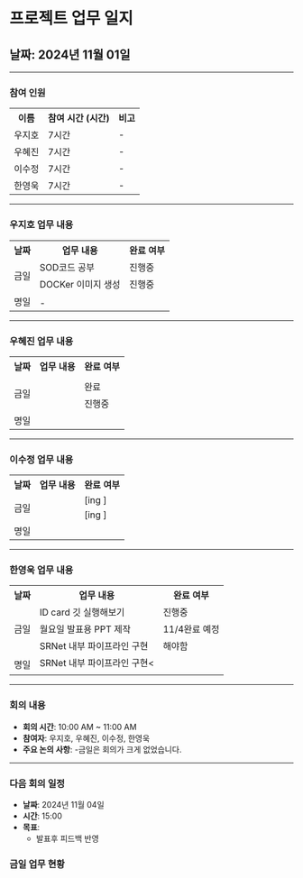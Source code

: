 # 프로젝트 업무 일지

## 날짜: 2024년 11월 01일

---

### 참여 인원

<div align="center">

<table>
  <tr>
    <th>이름</th>
    <th>참여 시간 (시간)</th>
    <th>비고</th>
  </tr>
  <tr>
    <td>우지호</td>
    <td>7시간</td>
    <td>-</td>
  </tr>
  <tr>
    <td>우혜진</td>
    <td>7시간</td>
    <td>-</td>
  </tr>
  <tr>
    <td>이수정</td>
    <td>7시간</td>
    <td>-</td>
  </tr>
  <tr>
    <td>한영욱</td>
    <td>7시간</td>
    <td>-</td>
  </tr>
</table>

</div>

---

### 우지호 업무 내용

<div align="center">

<table>
  <tr>
    <th>날짜</th>
    <th>업무 내용</th>
    <th>완료 여부</th>
  </tr>
  <tr>
    <td rowspan="2">금일</td>
    <td>SOD코드 공부</td>
    <td>진행중</td>
  </tr>
  <tr>
    <td>DOCKer 이미지 생성</td>
    <td>진행중</td>
  </tr>
  <tr>
    <td rowspan="2">명일</td>
    <td></td>
    <td></td>
  </tr>
  <tr>
    <td>-</td>
    <td></td>
  </tr>
</table>

</div>

---

### 우혜진 업무 내용

<div align="center">

<table>
  <tr>
    <th>날짜</th>
    <th>업무 내용</th>
    <th>완료 여부</th>
  </tr>
  <tr>
    <td rowspan="3">금일</td>
    <td></td>
    <td></td>
  </tr>
  <tr>
    <td></td>
    <td>완료</td>
  </tr>
  <tr>
    <td></td>
    <td>진행중</td>
  </tr>
  <tr>
    <td rowspan="2">명일</td>
    <td></td>
    <td></td>
  </tr>
  <tr>
    <td></td>
    <td></td>
  </tr>
</table>

</div>

---

### 이수정 업무 내용

<div align="center">

<table>
  <tr>
    <th>날짜</th>
    <th>업무 내용</th>
    <th>완료 여부</th>
  </tr>
  <tr>
    <td rowspan="2">금일</td>
    <td></td>
    <td>[ing ]</td>
  </tr>
  <tr>
    <td></td>
    <td>[ing ]</td>
  </tr>
  <tr>
    <td rowspan="2">명일</td>
    <td></td>
    <td></td>
  </tr>
  <tr>
    <td></td>
    <td></td>
  </tr>
</table>

</div>

---

### 한영욱 업무 내용

<div align="center">

<table>
  <tr>
    <th>날짜</th>
    <th>업무 내용</th>
    <th>완료 여부</th>
  </tr>
  <tr>
    <td rowspan="3">금일</td>
    <td>ID card 깃 실행해보기</td>
    <td>진행중</td>
  </tr>
  <tr>
    <td>월요일 발표용 PPT 제작</td>
    <td>11/4완료 예정</td>
  </tr>
  <tr>
    <td>SRNet 내부 파이프라인 구현</td>
    <td>해야함</td>
  </tr>
  <tr>
    <td rowspan="2">명일</td>
    <td>SRNet 내부 파이프라인 구현<</td>
    <td></td>
  </tr>
  <tr>
    <td></td>
    <td></td>
  </tr>
</table>

</div>

---

### 회의 내용

- **회의 시간**: 10:00 AM ~ 11:00 AM
- **참여자**: 우지호, 우혜진, 이수정, 한영욱
- **주요 논의 사항**:
  -금일은 회의가 크게 없었습니다.

---

### 다음 회의 일정

- **날짜**: 2024년 11월 04일
- **시간**: 15:00
- **목표**:
  - 발표후 피드백 반영


### 금일 업무 현황

